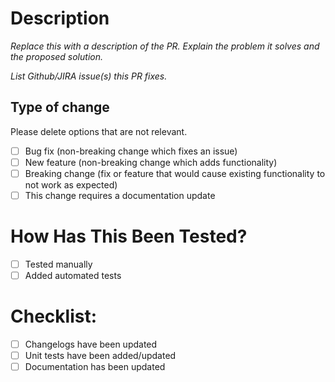 # Description

_Replace this with a description of the PR. Explain the problem it solves and the proposed solution._

_List Github/JIRA issue(s) this PR fixes._

## Type of change

Please delete options that are not relevant.

- [ ] Bug fix (non-breaking change which fixes an issue)
- [ ] New feature (non-breaking change which adds functionality)
- [ ] Breaking change (fix or feature that would cause existing functionality to not work as expected)
- [ ] This change requires a documentation update

# How Has This Been Tested?

- [ ] Tested manually
- [ ] Added automated tests

# Checklist:

- [ ] Changelogs have been updated
- [ ] Unit tests have been added/updated
- [ ] Documentation has been updated